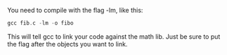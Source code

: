 You need to compile with the flag -lm, like this:
```c
gcc fib.c -lm -o fibo
```
This will tell gcc to link your code against the math lib. Just be sure to put the flag after the objects you want to link.

